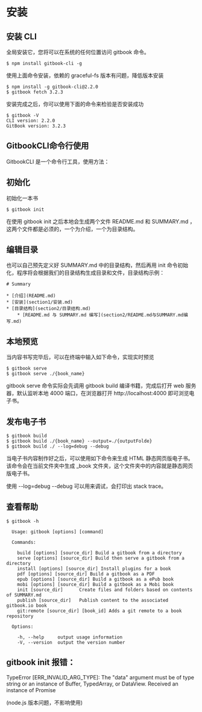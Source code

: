 # 安装

## 安装 CLI

全局安装它，您将可以在系统的任何位置访问 gitbook 命令。
```
$ npm install gitbook-cli -g
```

使用上面命令安装，依赖的 graceful-fs 版本有问题，降低版本安装
```
$ npm install -g gitbook-cli@2.2.0
$ gitbook fetch 3.2.3
```

安装完成之后，你可以使用下面的命令来检验是否安装成功
```
$ gitbook -V
CLI version: 2.2.0
GitBook version: 3.2.3
```

## GitbookCLI命令行使用
GitbookCLI 是一个命令行工具，使用方法：

## 初始化
初始化一本书

```
$ gitbook init
```
在使用 gitbook init 之后本地会生成两个文件 README.md 和 SUMMARY.md ，这两个文件都是必须的，一个为介绍，一个为目录结构。

## 编辑目录
也可以自己预先定义好 SUMMARY.md 中的目录结构，然后再用 init 命令初始化，程序将会根据我们的目录结构生成目录和文件，目录结构示例：

```
# Summary

* [介绍](README.md)
* [安装](section1/安装.md)
* [目录结构](section2/目录结构.md)
    * [README.md 与 SUMMARY.md 编写](section2/README.md与SUMMARY.md编写.md)
```

## 本地预览
当内容书写完毕后，可以在终端中输入如下命令，实现实时预览

```
$ gitbook serve
$ gitbook serve ./{book_name}
```
gitbook serve 命令实际会先调用 gitbook build 编译书籍，完成后打开 web 服务器，默认监听本地 4000 端口，在浏览器打开 http://localhost:4000 即可浏览电子书。

## 发布电子书

```
$ gitbook build
$ gitbook build ./{book_name} --output=./{outputFolde}
$ gitbook build ./ --log=debug --debug
```
当电子书内容制作好之后，可以使用如下命令来生成 HTML 静态网页版电子书。该命令会在当前文件夹中生成 _book 文件夹，这个文件夹中的内容就是静态网页版电子书。

使用 --log=debug --debug 可以用来调试，会打印出 stack trace。

## 查看帮助

```
$ gitbook -h

  Usage: gitbook [options] [command]

  Commands:

    build [options] [source_dir] Build a gitbook from a directory
    serve [options] [source_dir] Build then serve a gitbook from a directory
    install [options] [source_dir] Install plugins for a book
    pdf [options] [source_dir] Build a gitbook as a PDF
    epub [options] [source_dir] Build a gitbook as a ePub book
    mobi [options] [source_dir] Build a gitbook as a Mobi book
    init [source_dir]      Create files and folders based on contents of SUMMARY.md
    publish [source_dir]   Publish content to the associated gitbook.io book
    git:remote [source_dir] [book_id] Adds a git remote to a book repository

  Options:

    -h, --help     output usage information
    -V, --version  output the version number

```

## gitbook init 报错：
TypeError [ERR_INVALID_ARG_TYPE]: The "data" argument must be of type string or an instance of Buffer, TypedArray, or DataView. Received an instance of Promise

(node.js 版本问题，不影响使用)